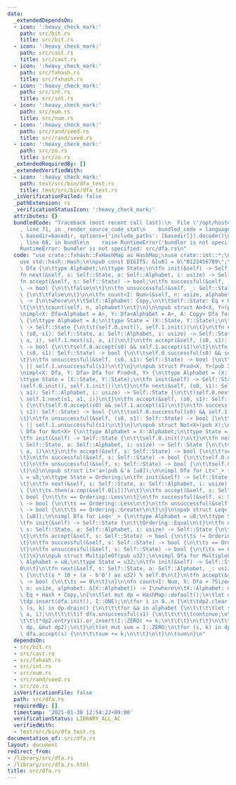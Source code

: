 ```yaml
---
data:
  _extendedDependsOn:
  - icon: ':heavy_check_mark:'
    path: src/bit.rs
    title: src/bit.rs
  - icon: ':heavy_check_mark:'
    path: src/cast.rs
    title: src/cast.rs
  - icon: ':heavy_check_mark:'
    path: src/fxhash.rs
    title: src/fxhash.rs
  - icon: ':heavy_check_mark:'
    path: src/int.rs
    title: src/int.rs
  - icon: ':heavy_check_mark:'
    path: src/num.rs
    title: src/num.rs
  - icon: ':heavy_check_mark:'
    path: src/rand/seed.rs
    title: src/rand/seed.rs
  - icon: ':heavy_check_mark:'
    path: src/zo.rs
    title: src/zo.rs
  _extendedRequiredBy: []
  _extendedVerifiedWith:
  - icon: ':heavy_check_mark:'
    path: test/src/bin/dfa_test.rs
    title: test/src/bin/dfa_test.rs
  _isVerificationFailed: false
  _pathExtension: rs
  _verificationStatusIcon: ':heavy_check_mark:'
  attributes: {}
  bundledCode: "Traceback (most recent call last):\n  File \"/opt/hostedtoolcache/Python/3.9.1/x64/lib/python3.9/site-packages/onlinejudge_verify/documentation/build.py\"\
    , line 71, in _render_source_code_stat\n    bundled_code = language.bundle(stat.path,\
    \ basedir=basedir, options={'include_paths': [basedir]}).decode()\n  File \"/opt/hostedtoolcache/Python/3.9.1/x64/lib/python3.9/site-packages/onlinejudge_verify/languages/user_defined.py\"\
    , line 68, in bundle\n    raise RuntimeError('bundler is not specified: {}'.format(path.as_posix()))\n\
    RuntimeError: bundler is not specified: src/dfa.rs\n"
  code: "use crate::fxhash::FxHashMap as HashMap;\nuse crate::int::*;\nuse std::cmp::Ordering;\n\
    use std::hash::Hash;\n\npub const DIGITS: &[u8] = b\"0123456789\";\n\npub trait\
    \ Dfa {\n\ttype Alphabet;\n\ttype State;\n\tfn init(&self) -> Self::State;\n\t\
    fn next(&self, s: Self::State, a: Self::Alphabet, i: usize) -> Self::State;\n\t\
    fn accept(&self, s: Self::State) -> bool;\n\tfn successful(&self, _: Self::State)\
    \ -> bool {\n\t\tfalse\n\t}\n\tfn unsuccessful(&self, _: Self::State) -> bool\
    \ {\n\t\tfalse\n\t}\n\n\tfn count<I: Num>(&self, n: usize, alphabet: &[Self::Alphabet])\
    \ -> I\n\twhere\n\t\tSelf::Alphabet: Copy,\n\t\tSelf::State: Eq + Hash + Copy,\n\
    \t{\n\t\tcount(self, n, alphabet)\n\t}\n}\n\npub struct And<X, Y>(pub X, pub Y);\n\
    \nimpl<X: Dfa<Alphabet = A>, Y: Dfa<Alphabet = A>, A: Copy> Dfa for And<X, Y>\
    \ {\n\ttype Alphabet = A;\n\ttype State = (X::State, Y::State);\n\tfn init(&self)\
    \ -> Self::State {\n\t\t(self.0.init(), self.1.init())\n\t}\n\tfn next(&self,\
    \ (s0, s1): Self::State, a: Self::Alphabet, i: usize) -> Self::State {\n\t\t(self.0.next(s0,\
    \ a, i), self.1.next(s1, a, i))\n\t}\n\tfn accept(&self, (s0, s1): Self::State)\
    \ -> bool {\n\t\tself.0.accept(s0) && self.1.accept(s1)\n\t}\n\tfn successful(&self,\
    \ (s0, s1): Self::State) -> bool {\n\t\tself.0.successful(s0) && self.1.successful(s1)\n\
    \t}\n\tfn unsuccessful(&self, (s0, s1): Self::State) -> bool {\n\t\tself.0.unsuccessful(s0)\
    \ || self.1.unsuccessful(s1)\n\t}\n}\n\npub struct Prod<X, Y>(pub X, pub Y);\n\
    \nimpl<X: Dfa, Y: Dfa> Dfa for Prod<X, Y> {\n\ttype Alphabet = (X::Alphabet, Y::Alphabet);\n\
    \ttype State = (X::State, Y::State);\n\tfn init(&self) -> Self::State {\n\t\t\
    (self.0.init(), self.1.init())\n\t}\n\tfn next(&self, (s0, s1): Self::State, (a0,\
    \ a1): Self::Alphabet, i: usize) -> Self::State {\n\t\t(self.0.next(s0, a0, i),\
    \ self.1.next(s1, a1, i))\n\t}\n\tfn accept(&self, (s0, s1): Self::State) -> bool\
    \ {\n\t\tself.0.accept(s0) && self.1.accept(s1)\n\t}\n\tfn successful(&self, (s0,\
    \ s1): Self::State) -> bool {\n\t\tself.0.successful(s0) && self.1.successful(s1)\n\
    \t}\n\tfn unsuccessful(&self, (s0, s1): Self::State) -> bool {\n\t\tself.0.unsuccessful(s0)\
    \ || self.1.unsuccessful(s1)\n\t}\n}\n\npub struct Not<X>(pub X);\n\nimpl<X: Dfa>\
    \ Dfa for Not<X> {\n\ttype Alphabet = X::Alphabet;\n\ttype State = X::State;\n\
    \tfn init(&self) -> Self::State {\n\t\tself.0.init()\n\t}\n\tfn next(&self, s:\
    \ Self::State, a: Self::Alphabet, i: usize) -> Self::State {\n\t\tself.0.next(s,\
    \ a, i)\n\t}\n\tfn accept(&self, s: Self::State) -> bool {\n\t\t!self.0.accept(s)\n\
    \t}\n\tfn successful(&self, s: Self::State) -> bool {\n\t\tself.0.unsuccessful(s)\n\
    \t}\n\tfn unsuccessful(&self, s: Self::State) -> bool {\n\t\tself.0.successful(s)\n\
    \t}\n}\n\npub struct Lt<'a>(pub &'a [u8]);\n\nimpl Dfa for Lt<'_> {\n\ttype Alphabet\
    \ = u8;\n\ttype State = Ordering;\n\tfn init(&self) -> Self::State {\n\t\tOrdering::Equal\n\
    \t}\n\tfn next(&self, s: Self::State, a: Self::Alphabet, i: usize) -> Self::State\
    \ {\n\t\ts.then(a.cmp(&self.0[i]))\n\t}\n\tfn accept(&self, s: Self::State) ->\
    \ bool {\n\t\ts == Ordering::Less\n\t}\n\tfn successful(&self, s: Self::State)\
    \ -> bool {\n\t\ts == Ordering::Less\n\t}\n\tfn unsuccessful(&self, s: Self::State)\
    \ -> bool {\n\t\ts == Ordering::Greater\n\t}\n}\n\npub struct Leq<'a>(pub &'a\
    \ [u8]);\n\nimpl Dfa for Leq<'_> {\n\ttype Alphabet = u8;\n\ttype State = Ordering;\n\
    \tfn init(&self) -> Self::State {\n\t\tOrdering::Equal\n\t}\n\tfn next(&self,\
    \ s: Self::State, a: Self::Alphabet, i: usize) -> Self::State {\n\t\ts.then(a.cmp(&self.0[i]))\n\
    \t}\n\tfn accept(&self, s: Self::State) -> bool {\n\t\ts != Ordering::Greater\n\
    \t}\n\tfn successful(&self, s: Self::State) -> bool {\n\t\ts == Ordering::Less\n\
    \t}\n\tfn unsuccessful(&self, s: Self::State) -> bool {\n\t\ts == Ordering::Greater\n\
    \t}\n}\n\npub struct MultipleOf(pub u32);\n\nimpl Dfa for MultipleOf {\n\ttype\
    \ Alphabet = u8;\n\ttype State = u32;\n\tfn init(&self) -> Self::State {\n\t\t\
    0\n\t}\n\tfn next(&self, s: Self::State, a: Self::Alphabet, _: usize) -> Self::State\
    \ {\n\t\t(s * 10 + (a - b'0') as u32) % self.0\n\t}\n\tfn accept(&self, s: Self::State)\
    \ -> bool {\n\t\ts == 0\n\t}\n}\n\nfn count<I: Num, X: Dfa + ?Sized>(dfa: &X,\
    \ n: usize, alphabet: &[X::Alphabet]) -> I\nwhere\n\tX::Alphabet: Copy,\n\tX::State:\
    \ Eq + Hash + Copy,\n{\n\tlet mut dp = HashMap::default();\n\tlet mut dp2 = HashMap::default();\n\
    \tdp.insert(dfa.init(), I::ONE);\n\tfor i in 0..n {\n\t\tdp2.clear();\n\t\tfor\
    \ (s, k) in dp.drain() {\n\t\t\tfor &a in alphabet {\n\t\t\t\tlet s1 = dfa.next(s,\
    \ a, i);\n\t\t\t\tif dfa.unsuccessful(s1) {\n\t\t\t\t\tcontinue;\n\t\t\t\t}\n\t\
    \t\t\t*dp2.entry(s1).or_insert(I::ZERO) += k;\n\t\t\t}\n\t\t}\n\t\tstd::mem::swap(&mut\
    \ dp, &mut dp2);\n\t}\n\tlet mut sum = I::ZERO;\n\tfor (s, k) in dp {\n\t\tif\
    \ dfa.accept(s) {\n\t\t\tsum += k;\n\t\t}\n\t}\n\tsum\n}\n"
  dependsOn:
  - src/bit.rs
  - src/cast.rs
  - src/fxhash.rs
  - src/int.rs
  - src/num.rs
  - src/rand/seed.rs
  - src/zo.rs
  isVerificationFile: false
  path: src/dfa.rs
  requiredBy: []
  timestamp: '2021-01-30 12:54:22+09:00'
  verificationStatus: LIBRARY_ALL_AC
  verifiedWith:
  - test/src/bin/dfa_test.rs
documentation_of: src/dfa.rs
layout: document
redirect_from:
- /library/src/dfa.rs
- /library/src/dfa.rs.html
title: src/dfa.rs
---
```

